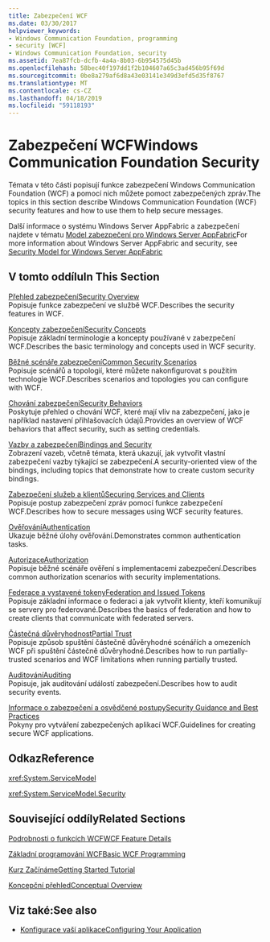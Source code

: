 ```yaml
---
title: Zabezpečení WCF
ms.date: 03/30/2017
helpviewer_keywords:
- Windows Communication Foundation, programming
- security [WCF]
- Windows Communication Foundation, security
ms.assetid: 7ea87fcb-dcfb-4a4a-8b03-6b954575d45b
ms.openlocfilehash: 58bec40f197dd1f2b104607a65c3ad456b95f69d
ms.sourcegitcommit: 0be8a279af6d8a43e03141e349d3efd5d35f8767
ms.translationtype: MT
ms.contentlocale: cs-CZ
ms.lasthandoff: 04/18/2019
ms.locfileid: "59118193"
---
```

# <a name="windows-communication-foundation-security"></a><span data-ttu-id="a1e4f-102">Zabezpečení WCF</span><span class="sxs-lookup"><span data-stu-id="a1e4f-102">Windows Communication Foundation Security</span></span>
<span data-ttu-id="a1e4f-103">Témata v této části popisují funkce zabezpečení Windows Communication Foundation (WCF) a pomocí nich můžete pomoct zabezpečených zpráv.</span><span class="sxs-lookup"><span data-stu-id="a1e4f-103">The topics in this section describe Windows Communication Foundation (WCF) security features and how to use them to help secure messages.</span></span>  
  
 <span data-ttu-id="a1e4f-104">Další informace o systému Windows Server AppFabric a zabezpečení najdete v tématu [Model zabezpečení pro Windows Server AppFabric](https://go.microsoft.com/fwlink/?LinkID=201279&clcid=0x409)</span><span class="sxs-lookup"><span data-stu-id="a1e4f-104">For more information about Windows Server AppFabric and security, see [Security Model for Windows Server AppFabric](https://go.microsoft.com/fwlink/?LinkID=201279&clcid=0x409)</span></span>  
  
## <a name="in-this-section"></a><span data-ttu-id="a1e4f-105">V tomto oddílu</span><span class="sxs-lookup"><span data-stu-id="a1e4f-105">In This Section</span></span>  
 [<span data-ttu-id="a1e4f-106">Přehled zabezpečení</span><span class="sxs-lookup"><span data-stu-id="a1e4f-106">Security Overview</span></span>](../../../../docs/framework/wcf/feature-details/security-overview.md)  
 <span data-ttu-id="a1e4f-107">Popisuje funkce zabezpečení ve službě WCF.</span><span class="sxs-lookup"><span data-stu-id="a1e4f-107">Describes the security features in WCF.</span></span>  
  
 [<span data-ttu-id="a1e4f-108">Koncepty zabezpečení</span><span class="sxs-lookup"><span data-stu-id="a1e4f-108">Security Concepts</span></span>](../../../../docs/framework/wcf/feature-details/security-concepts.md)  
 <span data-ttu-id="a1e4f-109">Popisuje základní terminologie a koncepty používané v zabezpečení WCF.</span><span class="sxs-lookup"><span data-stu-id="a1e4f-109">Describes the basic terminology and concepts used in WCF security.</span></span>  
  
 [<span data-ttu-id="a1e4f-110">Běžné scénáře zabezpečení</span><span class="sxs-lookup"><span data-stu-id="a1e4f-110">Common Security Scenarios</span></span>](../../../../docs/framework/wcf/feature-details/common-security-scenarios.md)  
 <span data-ttu-id="a1e4f-111">Popisuje scénářů a topologií, které můžete nakonfigurovat s použitím technologie WCF.</span><span class="sxs-lookup"><span data-stu-id="a1e4f-111">Describes scenarios and topologies you can configure with WCF.</span></span>  
  
 [<span data-ttu-id="a1e4f-112">Chování zabezpečení</span><span class="sxs-lookup"><span data-stu-id="a1e4f-112">Security Behaviors</span></span>](../../../../docs/framework/wcf/feature-details/security-behaviors-in-wcf.md)  
 <span data-ttu-id="a1e4f-113">Poskytuje přehled o chování WCF, které mají vliv na zabezpečení, jako je například nastavení přihlašovacích údajů.</span><span class="sxs-lookup"><span data-stu-id="a1e4f-113">Provides an overview of WCF behaviors that affect security, such as setting credentials.</span></span>  
  
 [<span data-ttu-id="a1e4f-114">Vazby a zabezpečení</span><span class="sxs-lookup"><span data-stu-id="a1e4f-114">Bindings and Security</span></span>](../../../../docs/framework/wcf/feature-details/bindings-and-security.md)  
 <span data-ttu-id="a1e4f-115">Zobrazení vazeb, včetně témata, která ukazují, jak vytvořit vlastní zabezpečení vazby týkající se zabezpečení.</span><span class="sxs-lookup"><span data-stu-id="a1e4f-115">A security-oriented view of the bindings, including topics that demonstrate how to create custom security bindings.</span></span>  
  
 [<span data-ttu-id="a1e4f-116">Zabezpečení služeb a klientů</span><span class="sxs-lookup"><span data-stu-id="a1e4f-116">Securing Services and Clients</span></span>](../../../../docs/framework/wcf/feature-details/securing-services-and-clients.md)  
 <span data-ttu-id="a1e4f-117">Popisuje postup zabezpečení zpráv pomocí funkce zabezpečení WCF.</span><span class="sxs-lookup"><span data-stu-id="a1e4f-117">Describes how to secure messages using WCF security features.</span></span>  
  
 [<span data-ttu-id="a1e4f-118">Ověřování</span><span class="sxs-lookup"><span data-stu-id="a1e4f-118">Authentication</span></span>](../../../../docs/framework/wcf/feature-details/authentication-in-wcf.md)  
 <span data-ttu-id="a1e4f-119">Ukazuje běžné úlohy ověřování.</span><span class="sxs-lookup"><span data-stu-id="a1e4f-119">Demonstrates common authentication tasks.</span></span>  
  
 [<span data-ttu-id="a1e4f-120">Autorizace</span><span class="sxs-lookup"><span data-stu-id="a1e4f-120">Authorization</span></span>](../../../../docs/framework/wcf/feature-details/authorization-in-wcf.md)  
 <span data-ttu-id="a1e4f-121">Popisuje běžné scénáře ověření s implementacemi zabezpečení.</span><span class="sxs-lookup"><span data-stu-id="a1e4f-121">Describes common authorization scenarios with security implementations.</span></span>  
  
 [<span data-ttu-id="a1e4f-122">Federace a vystavené tokeny</span><span class="sxs-lookup"><span data-stu-id="a1e4f-122">Federation and Issued Tokens</span></span>](../../../../docs/framework/wcf/feature-details/federation-and-issued-tokens.md)  
 <span data-ttu-id="a1e4f-123">Popisuje základní informace o federaci a jak vytvořit klienty, kteří komunikují se servery pro federované.</span><span class="sxs-lookup"><span data-stu-id="a1e4f-123">Describes the basics of federation and how to create clients that communicate with federated servers.</span></span>  
  
 [<span data-ttu-id="a1e4f-124">Částečná důvěryhodnost</span><span class="sxs-lookup"><span data-stu-id="a1e4f-124">Partial Trust</span></span>](../../../../docs/framework/wcf/feature-details/partial-trust.md)  
 <span data-ttu-id="a1e4f-125">Popisuje způsob spuštění částečně důvěryhodné scénářích a omezeních WCF při spuštění částečně důvěryhodné.</span><span class="sxs-lookup"><span data-stu-id="a1e4f-125">Describes how to run partially-trusted scenarios and WCF limitations when running partially trusted.</span></span>  
  
 [<span data-ttu-id="a1e4f-126">Auditování</span><span class="sxs-lookup"><span data-stu-id="a1e4f-126">Auditing</span></span>](../../../../docs/framework/wcf/feature-details/auditing-security-events.md)  
 <span data-ttu-id="a1e4f-127">Popisuje, jak auditování událostí zabezpečení.</span><span class="sxs-lookup"><span data-stu-id="a1e4f-127">Describes how to audit security events.</span></span>  
  
 [<span data-ttu-id="a1e4f-128">Informace o zabezpečení a osvědčené postupy</span><span class="sxs-lookup"><span data-stu-id="a1e4f-128">Security Guidance and Best Practices</span></span>](../../../../docs/framework/wcf/feature-details/security-guidance-and-best-practices.md)  
 <span data-ttu-id="a1e4f-129">Pokyny pro vytváření zabezpečených aplikací WCF.</span><span class="sxs-lookup"><span data-stu-id="a1e4f-129">Guidelines for creating secure WCF applications.</span></span>  
  
## <a name="reference"></a><span data-ttu-id="a1e4f-130">Odkaz</span><span class="sxs-lookup"><span data-stu-id="a1e4f-130">Reference</span></span>  
 <xref:System.ServiceModel>  
  
 <xref:System.ServiceModel.Security>  
  
## <a name="related-sections"></a><span data-ttu-id="a1e4f-131">Související oddíly</span><span class="sxs-lookup"><span data-stu-id="a1e4f-131">Related Sections</span></span>  
 [<span data-ttu-id="a1e4f-132">Podrobnosti o funkcích WCF</span><span class="sxs-lookup"><span data-stu-id="a1e4f-132">WCF Feature Details</span></span>](../../../../docs/framework/wcf/feature-details/index.md)  
  
 [<span data-ttu-id="a1e4f-133">Základní programování WCF</span><span class="sxs-lookup"><span data-stu-id="a1e4f-133">Basic WCF Programming</span></span>](../../../../docs/framework/wcf/basic-wcf-programming.md)  
  
 [<span data-ttu-id="a1e4f-134">Kurz Začínáme</span><span class="sxs-lookup"><span data-stu-id="a1e4f-134">Getting Started Tutorial</span></span>](../../../../docs/framework/wcf/getting-started-tutorial.md)  
  
 [<span data-ttu-id="a1e4f-135">Koncepční přehled</span><span class="sxs-lookup"><span data-stu-id="a1e4f-135">Conceptual Overview</span></span>](../../../../docs/framework/wcf/conceptual-overview.md)  
  
## <a name="see-also"></a><span data-ttu-id="a1e4f-136">Viz také:</span><span class="sxs-lookup"><span data-stu-id="a1e4f-136">See also</span></span>

- [<span data-ttu-id="a1e4f-137">Konfigurace vaší aplikace</span><span class="sxs-lookup"><span data-stu-id="a1e4f-137">Configuring Your Application</span></span>](../../../../docs/framework/wcf/diagnostics/configuring-your-application.md)
